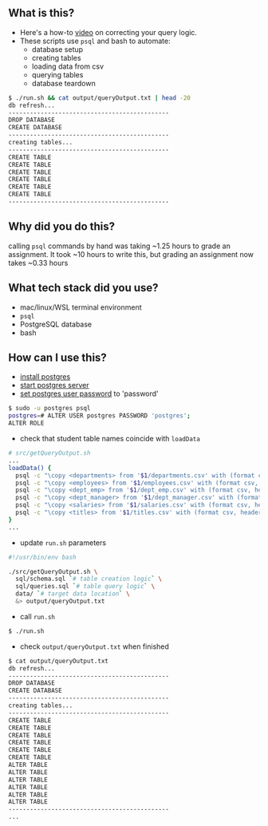## What is this?
- Here's a how-to [video](https://youtu.be/ELCZ5dAS6Zg) on correcting your query logic.
- These scripts use `psql` and bash to automate:
  - database setup
  - creating tables
  - loading data from csv
  - querying tables
  - database teardown
```bash
$ ./run.sh && cat output/queryOutput.txt | head -20
db refresh...
---------------------------------------------
DROP DATABASE
CREATE DATABASE
---------------------------------------------
creating tables...
---------------------------------------------
CREATE TABLE
CREATE TABLE
CREATE TABLE
CREATE TABLE
CREATE TABLE
CREATE TABLE
---------------------------------------------
```

## Why did you do this?
calling `psql` commands by hand was taking ~1.25 hours to grade an assignment. It took ~10 hours to write this, but grading an assignment now takes ~0.33 hours

## What tech stack did you use?
- mac/linux/WSL terminal environment
- `psql`
- PostgreSQL database
- bash 

## How can I use this?

- [install postgres][2]
- [start postgres server][1]
- [set postgres user password][0] to 'password'
```bash
$ sudo -u postgres psql
postgres=# ALTER USER postgres PASSWORD 'postgres';
ALTER ROLE
```
- check that student table names coincide with `loadData`
```bash
# src/getQueryOutput.sh
...
loadData() {
  psql -c "\copy <departments> from '$1/departments.csv' with (format csv, header true);" $testDbLogin
  psql -c "\copy <employees> from '$1/employees.csv' with (format csv, header true);" $testDbLogin
  psql -c "\copy <dept_emp> from '$1/dept_emp.csv' with (format csv, header true);" $testDbLogin
  psql -c "\copy <dept_manager> from '$1/dept_manager.csv' with (format csv, header true);" $testDbLogin
  psql -c "\copy <salaries> from '$1/salaries.csv' with (format csv, header true);" $testDbLogin
  psql -c "\copy <titles> from '$1/titles.csv' with (format csv, header true);" $testDbLogin
}
...
```
- update `run.sh` parameters 
```bash
#!/usr/bin/env bash

./src/getQueryOutput.sh \
  sql/schema.sql `# table creation logic` \
  sql/queries.sql `# table query logic` \
  data/ `# target data location` \
  &> output/queryOutput.txt 
```
- call `run.sh` 
```bash
$ ./run.sh
```

- check `output/queryOutput.txt` when finished
```bash
$ cat output/queryOutput.txt
db refresh...
---------------------------------------------
DROP DATABASE
CREATE DATABASE
---------------------------------------------
creating tables...
---------------------------------------------
CREATE TABLE
CREATE TABLE
CREATE TABLE
CREATE TABLE
CREATE TABLE
CREATE TABLE
ALTER TABLE
ALTER TABLE
ALTER TABLE
ALTER TABLE
ALTER TABLE
ALTER TABLE
---------------------------------------------
...
```

[0]: https://chartio.com/resources/tutorials/how-to-set-the-default-user-password-in-postgresql/
[1]: https://www.postgresql.org/docs/current/server-start.html
[2]: https://www.postgresql.org/download/
